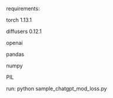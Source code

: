 requirements: 

torch                    1.13.1

diffusers                0.12.1

openai

pandas

numpy

PIL


run: python  sample_chatgpt_mod_loss.py

